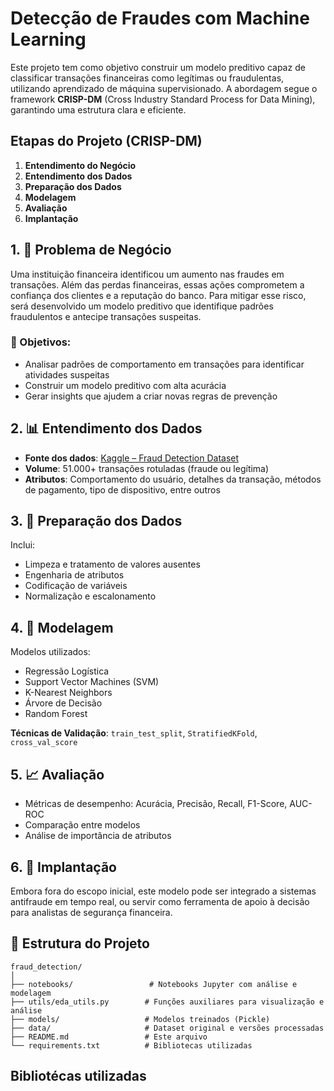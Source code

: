 # Detecção de Fraudes com Machine Learning

Este projeto tem como objetivo construir um modelo preditivo capaz de classificar transações financeiras como legítimas ou fraudulentas, utilizando aprendizado de máquina supervisionado. A abordagem segue o framework **CRISP-DM** (Cross Industry Standard Process for Data Mining), garantindo uma estrutura clara e eficiente.

## Etapas do Projeto (CRISP-DM)

1. **Entendimento do Negócio**
2. **Entendimento dos Dados**
3. **Preparação dos Dados**
4. **Modelagem**
5. **Avaliação**
6. **Implantação**

## 1. 🧠 Problema de Negócio

Uma instituição financeira identificou um aumento nas fraudes em transações. Além das perdas financeiras, essas ações comprometem a confiança dos clientes e a reputação do banco. Para mitigar esse risco, será desenvolvido um modelo preditivo que identifique padrões fraudulentos e antecipe transações suspeitas.

### 🎯 Objetivos:

* Analisar padrões de comportamento em transações para identificar atividades suspeitas
* Construir um modelo preditivo com alta acurácia
* Gerar insights que ajudem a criar novas regras de prevenção

## 2. 📊 Entendimento dos Dados

* **Fonte dos dados**: [Kaggle – Fraud Detection Dataset](https://www.kaggle.com/datasets/ranjitmandal/fraud-detection-dataset-csv)
* **Volume**: 51.000+ transações rotuladas (fraude ou legítima)
* **Atributos**: Comportamento do usuário, detalhes da transação, métodos de pagamento, tipo de dispositivo, entre outros

## 3. 🧹 Preparação dos Dados

Inclui:

* Limpeza e tratamento de valores ausentes
* Engenharia de atributos
* Codificação de variáveis
* Normalização e escalonamento

## 4. 🤖 Modelagem

Modelos utilizados:

* Regressão Logística
* Support Vector Machines (SVM)
* K-Nearest Neighbors
* Árvore de Decisão
* Random Forest

**Técnicas de Validação**: `train_test_split`, `StratifiedKFold`, `cross_val_score`

## 5. 📈 Avaliação

* Métricas de desempenho: Acurácia, Precisão, Recall, F1-Score, AUC-ROC
* Comparação entre modelos
* Análise de importância de atributos

## 6. 🚀 Implantação

Embora fora do escopo inicial, este modelo pode ser integrado a sistemas antifraude em tempo real, ou servir como ferramenta de apoio à decisão para analistas de segurança financeira.

## 📂 Estrutura do Projeto



```
fraud_detection/
│
├── notebooks/                 # Notebooks Jupyter com análise e modelagem
├── utils/eda_utils.py        # Funções auxiliares para visualização e análise
├── models/                   # Modelos treinados (Pickle)
├── data/                     # Dataset original e versões processadas
├── README.md                 # Este arquivo
└── requirements.txt          # Bibliotecas utilizadas

```

## Bibliotécas utilizadas
